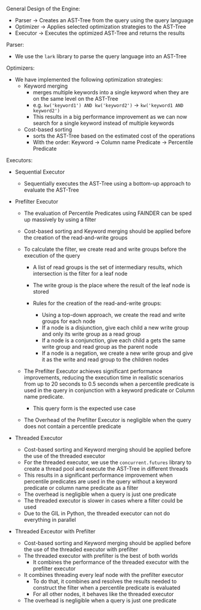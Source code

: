 General Design of the Engine:

- Parser -> Creates an AST-Tree from the query using the query language
- Optimizer -> Applies selected optimization strategies to the AST-Tree
- Executor -> Executes the optimized AST-Tree and returns the results

Parser:
- We use the `lark` library to parse the query language into an AST-Tree

Optimizers:
- We have implemented the following optimization strategies:
    - Keyword merging
        - merges multiple keywords into a single keyword when they are on the same level on the AST-Tree
        - e.g. `kw('keyword1') AND kw('keyword2')` -> `kw('keyword1 AND keyword2')`
        - This results in a big performance improvement as we can now search for a single keyword instead of multiple keywords
    - Cost-based sorting
        - sorts the AST-Tree based on the estimated cost of the operations
        - With the order: Keyword -> Column name Predicate -> Percentile Predicate

Executors:
- Sequential Executor
    - Sequentially executes the AST-Tree using a bottom-up approach to evaluate the AST-Tree

- Prefilter Executor
    - The evaluation of Percentile Predicates using FAINDER can be sped up massively by using a filter
    - Cost-based sorting and Keyword merging should be applied before the creation of the read-and-write groups
    - To calculate the filter, we create read and write groups before the execution of the query
       - A list of read groups is the set of intermediary results, which intersection is the filter for a leaf node
       - The write group is the place where the result of the leaf node is stored

       - Rules for the creation of the read-and-write groups:
            - Using a top-down approach, we create the read and write groups for each node
            - If a node is a disjunction, give each child a new write group and only its write group as a read group
            - If a node is a conjunction, give each child a gets the same write group and read group as the parent node
            - If a node is a negation, we create a new write group and give it as the write and read group to the children nodes

    - The Prefilter Executor achieves significant performance improvements, reducing the execution time in realistic scenarios from up to 20 seconds to 0.5 seconds when a percentile predicate is used in the query in conjunction with a keyword predicate or Column name predicate.
        - This query form is the expected use case
    - The Overhead of the Prefilter Executor is negligible when the query does not contain a percentile predicate

- Threaded Executor
    - Cost-based sorting and Keyword merging should be applied before the use of the threaded executor
    - For the threaded executor, we use the `concurrent.futures` library to create a thread pool and execute the AST-Tree in different threads
    - This results in a significant performance improvement when percentile predicates are used in the query without a keyword predicate or column name predicate as a filter
    - The overhead is negligible when a query is just one predicate
    - The threaded executor is slower in cases where a filter could be used
    - Due to the GIL in Python, the threaded executor can not do everything in parallel

- Threaded Exceutor with Prefilter
    - Cost-based sorting and Keyword merging should be applied before the use of the threaded executor with prefilter
    - The threaded executor with prefilter is the best of both worlds
        - It combines the performance of the threaded executor with the prefilter executor
    - It combines threading every leaf node with the prefilter executor
        - To do that, it combines and resolves the results needed to construct the filter when a percentile predicate is evaluated
        - For all other nodes, it behaves like the threaded executor
    - The overhead is negligible when a query is just one predicate
